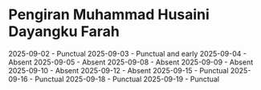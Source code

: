 # Pengiran Muhammad Husaini Dayangku Farah
2025-09-02 - Punctual
2025-09-03 - Punctual and early
2025-09-04 - Absent
2025-09-05 - Absent
2025-09-08 - Absent
2025-09-09 - Absent
2025-09-10 - Absent
2025-09-12 - Absent
2025-09-15 - Punctual
2025-09-16 - Punctual
2025-09-18 - Punctual
2025-09-19 - Punctual
